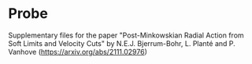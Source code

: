 # Probe

Supplementary files for the paper "Post-Minkowskian Radial Action from Soft Limits and Velocity Cuts" by N.E.J. Bjerrum-Bohr, L. Planté and P. Vanhove (https://arxiv.org/abs/2111.02976)
